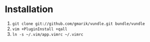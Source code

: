 # Installation

1. `git clone git://github.com/gmarik/vundle.git bundle/vundle`
2. `vim +PluginInstall +qall`
3. `ln -s ~/.vim/app.vimrc ~/.vimrc`
